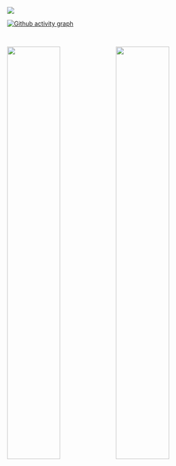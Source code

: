 <a href="https://inkos.fr" rel="73k05">![](https://raw.githubusercontent.com/73k05/inkOS/master/images/preview.png)</a>


[![Github activity graph](https://activity-graph.herokuapp.com/graph?username=73k05&theme=react-dark&hide_border=true&color=BDDFFF&line=6E93B5&point=BDDFFF)](https://inkos.fr&hide_border=true)

<br/>
<p align="left">
  <img width="49.5%" src="https://github-readme-stats.vercel.app/api/?username=73k05&theme=prussian&show_icons=true&count_private=true&hide_border=true" />
    <img width="49.5%" src="http://github-readme-streak-stats.herokuapp.com?user=73k05&theme=prussian&hide_border=true" />
</p>
<br>

